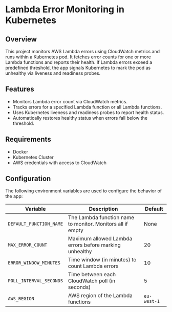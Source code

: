 # Lambda Error Monitoring in Kubernetes

## Overview

This project monitors AWS Lambda errors using CloudWatch metrics and runs within a Kubernetes pod. It fetches error counts for one or more Lambda functions and reports their health. If Lambda errors exceed a predefined threshold, the app signals Kubernetes to mark the pod as unhealthy via liveness and readiness probes.

## Features

- Monitors Lambda error count via CloudWatch metrics.
- Tracks errors for a specified Lambda function or all Lambda functions.
- Uses Kubernetes liveness and readiness probes to report health status.
- Automatically restores healthy status when errors fall below the threshold.

## Requirements

- Docker
- Kubernetes Cluster
- AWS credentials with access to CloudWatch

## Configuration

The following environment variables are used to configure the behavior of the app:

| Variable                | Description                                                | Default     |
| ----------------------- | ---------------------------------------------------------- | ----------- |
| `DEFAULT_FUNCTION_NAME` | The Lambda function name to monitor. Monitors all if empty | None        |
| `MAX_ERROR_COUNT`       | Maximum allowed Lambda errors before marking unhealthy     | 20          |
| `ERROR_WINDOW_MINUTES`  | Time window (in minutes) to count Lambda errors            | 10          |
| `POLL_INTERVAL_SECONDS` | Time between each CloudWatch poll (in seconds)             | 5           |
| `AWS_REGION`            | AWS region of the Lambda functions                         | `eu-west-1` |

